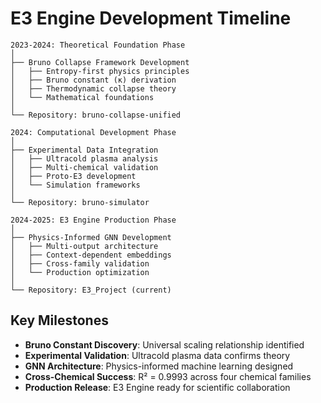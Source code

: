 # E3 Engine Development Timeline

```
2023-2024: Theoretical Foundation Phase
│
├── Bruno Collapse Framework Development
│   ├── Entropy-first physics principles
│   ├── Bruno constant (κ) derivation  
│   ├── Thermodynamic collapse theory
│   └── Mathematical foundations
│
└── Repository: bruno-collapse-unified

2024: Computational Development Phase  
│
├── Experimental Data Integration
│   ├── Ultracold plasma analysis
│   ├── Multi-chemical validation
│   ├── Proto-E3 development
│   └── Simulation frameworks
│
└── Repository: bruno-simulator

2024-2025: E3 Engine Production Phase
│
├── Physics-Informed GNN Development
│   ├── Multi-output architecture
│   ├── Context-dependent embeddings
│   ├── Cross-family validation
│   └── Production optimization
│
└── Repository: E3_Project (current)
```

## Key Milestones

- **Bruno Constant Discovery**: Universal scaling relationship identified
- **Experimental Validation**: Ultracold plasma data confirms theory  
- **GNN Architecture**: Physics-informed machine learning designed
- **Cross-Chemical Success**: R² = 0.9993 across four chemical families
- **Production Release**: E3 Engine ready for scientific collaboration
